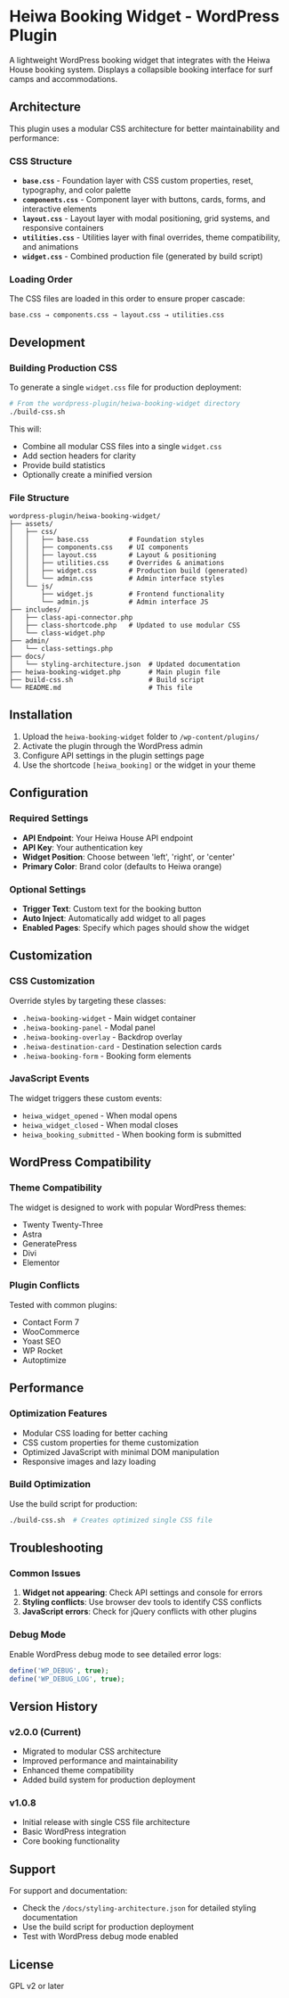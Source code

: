 # Heiwa Booking Widget - WordPress Plugin

A lightweight WordPress booking widget that integrates with the Heiwa House booking system. Displays a collapsible booking interface for surf camps and accommodations.

## Architecture

This plugin uses a modular CSS architecture for better maintainability and performance:

### CSS Structure
- **`base.css`** - Foundation layer with CSS custom properties, reset, typography, and color palette
- **`components.css`** - Component layer with buttons, cards, forms, and interactive elements
- **`layout.css`** - Layout layer with modal positioning, grid systems, and responsive containers
- **`utilities.css`** - Utilities layer with final overrides, theme compatibility, and animations
- **`widget.css`** - Combined production file (generated by build script)

### Loading Order
The CSS files are loaded in this order to ensure proper cascade:
```
base.css → components.css → layout.css → utilities.css
```

## Development

### Building Production CSS
To generate a single `widget.css` file for production deployment:

```bash
# From the wordpress-plugin/heiwa-booking-widget directory
./build-css.sh
```

This will:
- Combine all modular CSS files into a single `widget.css`
- Add section headers for clarity
- Provide build statistics
- Optionally create a minified version

### File Structure
```
wordpress-plugin/heiwa-booking-widget/
├── assets/
│   ├── css/
│   │   ├── base.css          # Foundation styles
│   │   ├── components.css    # UI components
│   │   ├── layout.css        # Layout & positioning
│   │   ├── utilities.css     # Overrides & animations
│   │   ├── widget.css        # Production build (generated)
│   │   └── admin.css         # Admin interface styles
│   └── js/
│       ├── widget.js         # Frontend functionality
│       └── admin.js          # Admin interface JS
├── includes/
│   ├── class-api-connector.php
│   ├── class-shortcode.php   # Updated to use modular CSS
│   └── class-widget.php
├── admin/
│   └── class-settings.php
├── docs/
│   └── styling-architecture.json  # Updated documentation
├── heiwa-booking-widget.php       # Main plugin file
├── build-css.sh                   # Build script
└── README.md                      # This file
```

## Installation

1. Upload the `heiwa-booking-widget` folder to `/wp-content/plugins/`
2. Activate the plugin through the WordPress admin
3. Configure API settings in the plugin settings page
4. Use the shortcode `[heiwa_booking]` or the widget in your theme

## Configuration

### Required Settings
- **API Endpoint**: Your Heiwa House API endpoint
- **API Key**: Your authentication key
- **Widget Position**: Choose between 'left', 'right', or 'center'
- **Primary Color**: Brand color (defaults to Heiwa orange)

### Optional Settings
- **Trigger Text**: Custom text for the booking button
- **Auto Inject**: Automatically add widget to all pages
- **Enabled Pages**: Specify which pages should show the widget

## Customization

### CSS Customization
Override styles by targeting these classes:
- `.heiwa-booking-widget` - Main widget container
- `.heiwa-booking-panel` - Modal panel
- `.heiwa-booking-overlay` - Backdrop overlay
- `.heiwa-destination-card` - Destination selection cards
- `.heiwa-booking-form` - Booking form elements

### JavaScript Events
The widget triggers these custom events:
- `heiwa_widget_opened` - When modal opens
- `heiwa_widget_closed` - When modal closes
- `heiwa_booking_submitted` - When booking form is submitted

## WordPress Compatibility

### Theme Compatibility
The widget is designed to work with popular WordPress themes:
- Twenty Twenty-Three
- Astra
- GeneratePress
- Divi
- Elementor

### Plugin Conflicts
Tested with common plugins:
- Contact Form 7
- WooCommerce
- Yoast SEO
- WP Rocket
- Autoptimize

## Performance

### Optimization Features
- Modular CSS loading for better caching
- CSS custom properties for theme customization
- Optimized JavaScript with minimal DOM manipulation
- Responsive images and lazy loading

### Build Optimization
Use the build script for production:
```bash
./build-css.sh  # Creates optimized single CSS file
```

## Troubleshooting

### Common Issues
1. **Widget not appearing**: Check API settings and console for errors
2. **Styling conflicts**: Use browser dev tools to identify CSS conflicts
3. **JavaScript errors**: Check for jQuery conflicts with other plugins

### Debug Mode
Enable WordPress debug mode to see detailed error logs:
```php
define('WP_DEBUG', true);
define('WP_DEBUG_LOG', true);
```

## Version History

### v2.0.0 (Current)
- Migrated to modular CSS architecture
- Improved performance and maintainability
- Enhanced theme compatibility
- Added build system for production deployment

### v1.0.8
- Initial release with single CSS file architecture
- Basic WordPress integration
- Core booking functionality

## Support

For support and documentation:
- Check the `/docs/styling-architecture.json` for detailed styling documentation
- Use the build script for production deployment
- Test with WordPress debug mode enabled

## License

GPL v2 or later
